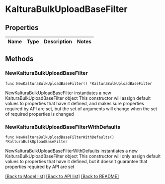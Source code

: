# KalturaBulkUploadBaseFilter

## Properties

Name | Type | Description | Notes
------------ | ------------- | ------------- | -------------

## Methods

### NewKalturaBulkUploadBaseFilter

`func NewKalturaBulkUploadBaseFilter() *KalturaBulkUploadBaseFilter`

NewKalturaBulkUploadBaseFilter instantiates a new KalturaBulkUploadBaseFilter object
This constructor will assign default values to properties that have it defined,
and makes sure properties required by API are set, but the set of arguments
will change when the set of required properties is changed

### NewKalturaBulkUploadBaseFilterWithDefaults

`func NewKalturaBulkUploadBaseFilterWithDefaults() *KalturaBulkUploadBaseFilter`

NewKalturaBulkUploadBaseFilterWithDefaults instantiates a new KalturaBulkUploadBaseFilter object
This constructor will only assign default values to properties that have it defined,
but it doesn't guarantee that properties required by API are set


[[Back to Model list]](../README.md#documentation-for-models) [[Back to API list]](../README.md#documentation-for-api-endpoints) [[Back to README]](../README.md)


